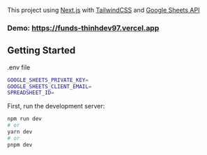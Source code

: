 This project using [Next.js](https://nextjs.org/) with [TailwindCSS](tailwindcss.com) and [Google Sheets API](https://developers.google.com/sheets/api/guides/concepts)

### Demo: https://funds-thinhdev97.vercel.app

## Getting Started
.env file
```bash
GOOGLE_SHEETS_PRIVATE_KEY=
GOOGLE_SHEETS_CLIENT_EMAIL=
SPREADSHEET_ID=
```

First, run the development server:

```bash
npm run dev
# or
yarn dev
# or
pnpm dev
```
